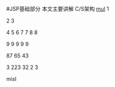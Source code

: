 #JSP基础部分
本文主要讲解
C/S架构
<a href="#12">mul</a>
1

2
3

4
5
6
7
7
8
8

9
9
9
9
9

87
65
43


3
223
32
2
3




























<a name="12">misl</a>
